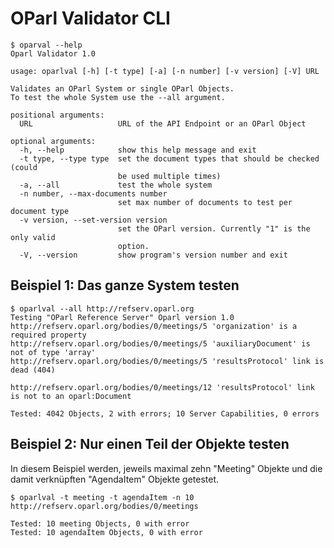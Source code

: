 OParl Validator CLI
===================

    $ oparval --help
    Oparl Validator 1.0
    
    usage: oparlval [-h] [-t type] [-a] [-n number] [-v version] [-V] URL       
    
    Validates an OParl System or single OParl Objects.
    To test the whole System use the --all argument.
    
    positional arguments:
      URL                   URL of the API Endpoint or an OParl Object

    optional arguments:
      -h, --help            show this help message and exit
      -t type, --type type  set the document types that should be checked (could
                            be used multiple times)
      -a, --all             test the whole system
      -n number, --max-documents number
                            set max number of documents to test per document type
      -v version, --set-version version
                            set the OParl version. Currently "1" is the only valid
                            option.
      -V, --version         show program's version number and exit



Beispiel 1: Das ganze System testen
-----------------------

    $ oparlval --all http://refserv.oparl.org
    Testing "OParl Reference Server" Oparl version 1.0
    http://refserv.oparl.org/bodies/0/meetings/5 'organization' is a required property
    http://refserv.oparl.org/bodies/0/meetings/5 'auxiliaryDocument' is not of type 'array'
    http://refserv.oparl.org/bodies/0/meetings/5 'resultsProtocol' link is dead (404)

    http://refserv.oparl.org/bodies/0/meetings/12 'resultsProtocol' link is not to an oparl:Document

    Tested: 4042 Objects, 2 with errors; 10 Server Capabilities, 0 errors


Beispiel 2: Nur einen Teil der Objekte testen
-----------------------------------
In diesem Beispiel werden, jeweils maximal zehn "Meeting" Objekte und die damit verknüpften "AgendaItem" Objekte getestet.

    $ oparlval -t meeting -t agendaItem -n 10 http://refserv.oparl.org/bodies/0/meetings

    Tested: 10 meeting Objects, 0 with error
    Tested: 10 agendaItem Objects, 0 with error
